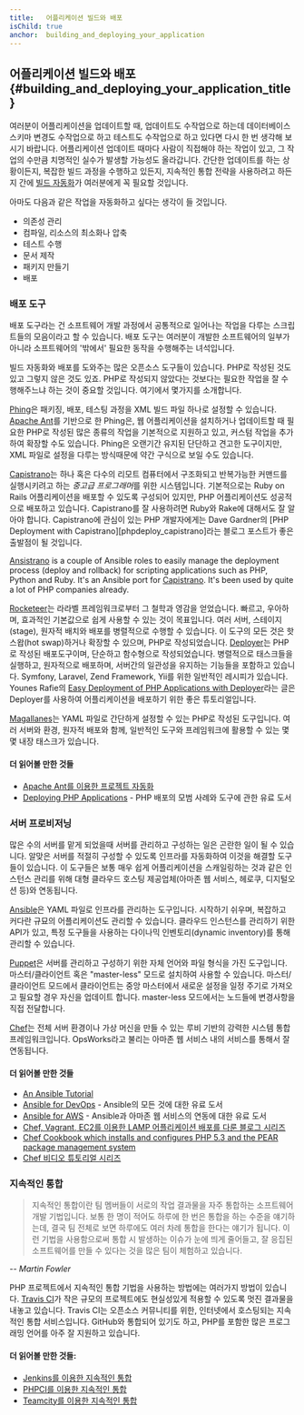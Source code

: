 ```yaml
---
title:   어플리케이션 빌드와 배포
isChild: true
anchor:  building_and_deploying_your_application
---
```


## 어플리케이션 빌드와 배포 {#building_and_deploying_your_application_title}

여러분이 어플리케이션을 업데이트할 때, 업데이트도 수작업으로 하는데 데이터베이스 스키마 변경도 수작업으로 하고
테스트도 수작업으로 하고 있다면 다시 한 번 생각해 보시기 바랍니다. 어플리케이션 업데이트 때마다 사람이 직접해야 하는
작업이 있고, 그 작업의 수만큼 치명적인 실수가 발생할 가능성도 올라갑니다. 간단한 업데이트를 하는 상황이든지, 복잡한
빌드 과정을 수행하고 있든지, 지속적인 통합 전략을 사용하려고 하든지 간에 [빌드 자동화][buildautomation]가 여러분에게
꼭 필요할 것입니다.

아마도 다음과 같은 작업을 자동화하고 싶다는 생각이 들 것입니다.

* 의존성 관리
* 컴파일, 리소스의 최소화나 압축
* 테스트 수행
* 문서 제작
* 패키지 만들기
* 배포

### 배포 도구

배포 도구라는 건 소프트웨어 개발 과정에서 공통적으로 일어나는 작업을 다루는 스크립트들의 모음이라고 할 수 있습니다. 배포 도구는 여러분이 개발한 소프트웨어의 일부가 아니라 소프트웨어의 '밖에서' 필요한 동작을 수행해주는 녀석입니다.

빌드 자동화와 배포를 도와주는 많은 오픈소스 도구들이 있습니다. PHP로 작성된 것도 있고 그렇지 않은 것도 있죠. PHP로 작성되지 않았다는 것보다는 필요한 작업을 잘 수행해주느냐 하는 것이 중요할 것입니다. 여기에서 몇가지를 소개합니다.

[Phing]은 패키징, 배포, 테스팅 과정을 XML 빌드 파일 하나로 설정할 수 있습니다. [Apache Ant]를 기반으로 한 Phing은, 웹 어플리케이션을 설치하거나 업데이트할 때 필요한 PHP로 작성된 많은 종류의 작업을 기본적으로 지원하고 있고, 커스텀 작업을 추가하여 확장할 수도 있습니다. Phing은 오랜기간 유지된 단단하고 견고한 도구이지만, XML 파일로 설정을 다루는 방식때문에 약간 구식으로 보일 수도 있습니다. 

[Capistrano]는 하나 혹은 다수의 리모트 컴퓨터에서 구조화되고 반복가능한 커맨드를 실행시키려고 하는 *중고급 프로그래머*를 위한 시스템입니다. 기본적으로는 Ruby on Rails 어플리케이션을 배포할 수 있도록 구성되어 있지만, PHP 어플리케이션도 성공적으로 배포하고 있습니다. Capistrano를 잘 사용하려면 Ruby와 Rake에 대해서도 잘 알아야 합니다. Capistrano에 관심이 있는 PHP 개발자에게는 Dave Gardner의 [PHP Deployment with Capistrano][phpdeploy_capistrano]라는 블로그 포스트가 좋은 출발점이 될 것입니다.

[Ansistrano] is a couple of Ansible roles to easily manage the deployment process (deploy and rollback) for scripting applications such as PHP, Python and Ruby. It's an Ansible port for [Capistrano]. It's been used by quite a lot of PHP companies already.

[Rocketeer]는 라라벨 프레임워크로부터 그 철학과 영감을 얻었습니다. 빠르고, 우아하며, 효과적인 기본값으로 쉽게 사용할 수 있는 것이 목표입니다. 여러 서버, 스테이지(stage), 원자적 배치와 배포를 병렬적으로 수행할 수 있습니다. 이 도구의 모든 것은 핫 스왑(hot swap)하거나 확장할 수 있으며, PHP로 작성되었습니다.
[Deployer]는 PHP로 작성된 배포도구이며, 단순하고 함수형으로 작성되었습니다. 병렬적으로 태스크들을 실행하고, 원자적으로 배포하며, 서버간의 일관성을 유지하는 기능들을 포함하고 있습니다. Symfony, Laravel, Zend Framework, Yii를 위한 일반적인 레시피가 있습니다. Younes Rafie의 [Easy Deployment of PHP Applications with Deployer][phpdeploy_deployer]라는 글은 Deployer를 사용하여 어플리케이션을 배포하기 위한 좋은 튜토리얼입니다.

[Magallanes]는 YAML 파일로 간단하게 설정할 수 있는 PHP로 작성된 도구입니다. 여러 서버와 환경, 원자적 배포와 함께, 일반적인 도구와 프레임워크에 활용할 수 있는 몇몇 내장 태스크가 있습니다.

#### 더 읽어볼 만한 것들

* [Apache Ant를 이용한 프로젝트 자동화][apache_ant_tutorial]
* [Deploying PHP Applications][deploying_php_applications] - PHP 배포의 모범 사례와 도구에 관한 유료 도서

### 서버 프로비저닝

많은 수의 서버를 맡게 되었을때 서버를 관리하고 구성하는 일은 곤란한 일이 될 수 있습니다. 알맞은 서버를 적절히 구성할 수 있도록 인프라를 자동화하여 이것을 해결할 도구들이 있습니다. 이 도구들은 보통 매우 쉽게 어플리케이션을 스캐일링하는 것과 같은 인스턴스 관리를 위해 대형 클라우드 호스팅 제공업체(아마존 웹 서비스, 헤로쿠, 디지털오션 등)와 연동됩니다.

[Ansible]은 YAML 파일로 인프라를 관리하는 도구입니다. 시작하기 쉬우며, 복잡하고 커다란 규묘의 어플리케이션도 관리할 수 있습니다. 클라우드 인스턴스를 관리하기 위한 API가 있고, 특정 도구들을 사용하는 다이나믹 인벤토리(dynamic inventory)를 통해 관리할 수 있습니다.

[Puppet]은 서버를 관리하고 구성하기 위한 자체 언어와 파일 형식을 가진 도구입니다. 마스터/클라이언트 혹은 "master-less" 모드로 설치하여 사용할 수 있습니다. 마스터/클라이언트 모드에서 클라이언트는 중앙 마스터에서 새로운 설정을 일정 주기로 가져오고 필요할 경우 자신을 업데이트 합니다. master-less 모드에서는 노드들에 변경사항을 직접 전달합니다.

[Chef]는 전체 서버 환경이나 가상 머신을 만들 수 있는 루비 기반의 강력한 시스템 통합 프레임워크입니다. OpsWorks라고 불리는 아마존 웹 서비스 내의 서비스를 통해서 잘 연동됩니다.

#### 더 읽어볼 만한 것들

* [An Ansible Tutorial][an_ansible_tutorial]
* [Ansible for DevOps][ansible_for_devops] - Ansible의 모든 것에 대한 유료 도서
* [Ansible for AWS][ansible_for_aws] - Ansible과 아마존 웹 서비스의 연동에 대한 유료 도서
* [Chef, Vagrant, EC2를 이용한 LAMP 어플리케이션 배포를 다룬 블로그 시리즈][chef_vagrant_and_ec2]
* [Chef Cookbook which installs and configures PHP 5.3 and the PEAR package management system][Chef_cookbook]
* [Chef 비디오 튜토리얼 시리즈][Chef_tutorial]

### 지속적인 통합

> 지속적인 통합이란 팀 멤버들이 서로의 작업 결과물을 자주 통합하는 소프트웨어 개발 기법입니다. 보통 한 명이 적어도
> 하루에 한 번은 통합을 하는 수준을 얘기하는데, 결국 팀 전체로 보면 하루에도 여러 차례 통합을 한다는 얘기가 됩니다.
> 이런 기법을 사용함으로써 통합 시 발생하는 이슈가 눈에 띄게 줄어들고, 잘 응집된 소프트웨어를 만들 수 있다는 것을 많은
> 팀이 체험하고 있습니다.

*-- Martin Fowler*

PHP 프로젝트에서 지속적인 통합 기법을 사용하는 방법에는 여러가지 방법이 있습니다. [Travis CI]가 작은 규모의
프로젝트에도 현실성있게 적용할 수 있도록 멋진 결과물을 내놓고 있습니다. Travis CI는 오픈소스 커뮤니티를 위한, 인터넷에서
호스팅되는 지속적인 통합 서비스입니다. GitHub와 통합되어 있기도 하고, PHP를 포함한 많은 프로그래밍 언어를 아주 잘
지원하고 있습니다.

#### 더 읽어볼 만한 것들:

* [Jenkins를 이용한 지속적인 통합][Jenkins]
* [PHPCI를 이용한 지속적인 통합][PHPCI]
* [Teamcity를 이용한 지속적인 통합][Teamcity]

[buildautomation]: https://wikipedia.org/wiki/Build_automation
[Phing]: https://www.phing.info/
[Apache Ant]: https://ant.apache.org/
[Capistrano]: http://capistranorb.com/
[Ansistrano]: https://ansistrano.com
[phpdeploy_deployer]: https://www.sitepoint.com/deploying-php-applications-with-deployer/
[Chef]: https://www.chef.io/
[chef_vagrant_and_ec2]: http://www.jasongrimes.org/2012/06/managing-lamp-environments-with-chef-vagrant-and-ec2-1-of-3/
[Chef_cookbook]: https://github.com/chef-cookbooks/php
[Chef_tutorial]: https://www.youtube.com/playlist?list=PL11cZfNdwNyPnZA9D1MbVqldGuOWqbumZ
[apache_ant_tutorial]: https://code.tutsplus.com/tutorials/automate-your-projects-with-apache-ant--net-18595
[Travis CI]: https://travis-ci.org/
[Jenkins]: https://jenkins.io/
[PHPCI]: https://www.phptesting.org/
[Teamcity]: https://www.jetbrains.com/teamcity/
[Deployer]: https://deployer.org/
[Rocketeer]: http://rocketeer.autopergamene.eu/
[Magallanes]: https://www.magephp.com/
[deploying_php_applications]: https://deployingphpapplications.com/
[Ansible]: https://www.ansible.com/
[Puppet]: https://puppet.com/
[ansible_for_devops]: https://leanpub.com/ansible-for-devops
[ansible_for_aws]: https://leanpub.com/ansible-for-aws
[an_ansible_tutorial]: https://serversforhackers.com/an-ansible-tutorial
